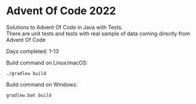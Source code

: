 # Advent Of Code 2022

Solutions to Advent Of Code in Java with Tests.<br />
There are unit tests and tests with real sample of data coming directly from Advent Of Code

Days completed: 1-13 <br />

Build command on Linux/macOS:
```
./gradlew build
```

Build command on Windows:
```
gradlew.bat build
```
